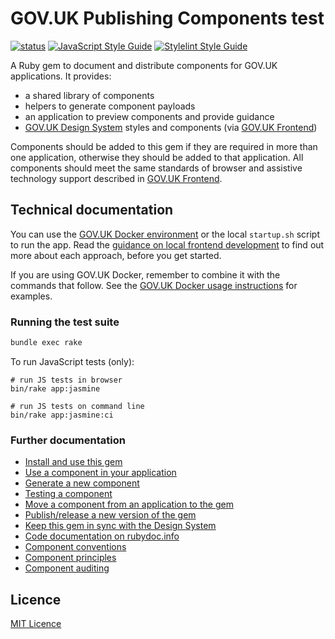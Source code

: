 # GOV.UK Publishing Components test

[![status](https://badgen.net/github/status/alphagov/govuk_publishing_components/master)](https://ci.integration.publishing.service.gov.uk/job/govuk_publishing_components/job/master/)
[![JavaScript Style Guide](https://img.shields.io/badge/code_style-standard-brightgreen.svg)](https://standardjs.com)
[![Stylelint Style Guide](https://img.shields.io/badge/code_style-stylelint-brightgreen.svg)](https://github.com/alphagov/stylelint-config-gds/)

A Ruby gem to document and distribute components for GOV.UK applications. It provides:

- a shared library of components
- helpers to generate component payloads
- an application to preview components and provide guidance
- [GOV.UK Design System](https://design-system.service.gov.uk/) styles and components (via [GOV.UK Frontend](https://github.com/alphagov/govuk-frontend))

Components should be added to this gem if they are required in more than one application, otherwise they should be added to that application. All components should meet the same standards of browser and assistive technology support described in [GOV.UK Frontend](https://github.com/alphagov/govuk-frontend#browser-and-assistive-technology-support).

## Technical documentation

You can use the [GOV.UK Docker environment](https://github.com/alphagov/govuk-docker) or the local `startup.sh` script to run the app. Read the [guidance on local frontend development](https://docs.publishing.service.gov.uk/manual/local-frontend-development.html) to find out more about each approach, before you get started.

If you are using GOV.UK Docker, remember to combine it with the commands that follow. See the [GOV.UK Docker usage instructions](https://github.com/alphagov/govuk-docker#usage) for examples.

### Running the test suite

```sh
bundle exec rake
```

To run JavaScript tests (only):

```
# run JS tests in browser
bin/rake app:jasmine

# run JS tests on command line
bin/rake app:jasmine:ci
```

### Further documentation

- [Install and use this gem](docs/install-and-use.md)
- [Use a component in your application](docs/use-components.md)
- [Generate a new component](docs/generate-a-new-component.md)
- [Testing a component](docs/testing-components.md)
- [Move a component from an application to the gem](docs/moving-components-upstream-into-this-gem.md)
- [Publish/release a new version of the gem](docs/publishing-to-rubygems.md)
- [Keep this gem in sync with the Design System](docs/upgrade-govuk-frontend.md)
- [Code documentation on rubydoc.info](http://www.rubydoc.info/gems/govuk_publishing_components)
- [Component conventions](docs/component_conventions.md)
- [Component principles](docs/component_principles.md)
- [Component auditing](docs/auditing.md)

## Licence

[MIT Licence](LICENCE.md)
